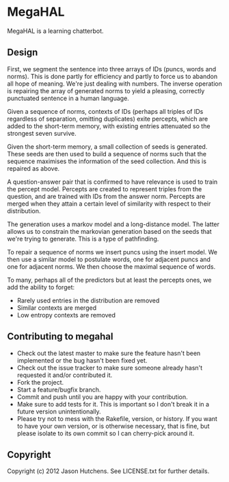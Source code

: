 MegaHAL
=======

MegaHAL is a learning chatterbot.

Design
------

First, we segment the sentence into three arrays of IDs (puncs, words and
norms). This is done partly for efficiency and partly to force us to abandon all
hope of meaning. We're just dealing with numbers. The inverse operation is
repairing the array of generated norms to yield a pleasing, correctly punctuated
sentence in a human language.

Given a sequence of norms, contexts of IDs (perhaps all triples of IDs
regardless of separation, omitting duplicates) exite percepts, which are added
to the short-term memory, with existing entries attenuated so the strongest
seven survive.

Given the short-term memory, a small collection of seeds is generated.  These
seeds are then used to build a sequence of norms such that the sequence
maximises the information of the seed collection. And this is repaired as above.

A question-answer pair that is confirmed to have relevance is used to train the
percept model. Percepts are created to represent triples from the question, and
are trained with IDs from the answer norm. Percepts are merged when they attain
a certain level of similarity with respect to their distribution.

The generation uses a markov model and a long-distance model. The latter allows
us to constrain the markovian generation based on the seeds that we're trying to
generate. This is a type of pathfinding.

To repair a sequence of norms we insert puncs using the insert model. We then
use a similar model to postulate words, one for adjacent puncs and one for
adjacent norms. We then choose the maximal sequence of words.

To many, perhaps all of the predictors but at least the percepts ones, we add the ability to forget:

* Rarely used entries in the distribution are removed
* Similar contexts are merged
* Low entropy contexts are removed

Contributing to megahal
-----------------------

* Check out the latest master to make sure the feature hasn't been implemented or the bug hasn't been fixed yet.
* Check out the issue tracker to make sure someone already hasn't requested it and/or contributed it.
* Fork the project.
* Start a feature/bugfix branch.
* Commit and push until you are happy with your contribution.
* Make sure to add tests for it. This is important so I don't break it in a future version unintentionally.
* Please try not to mess with the Rakefile, version, or history. If you want to have your own version, or is otherwise necessary, that is fine, but please isolate to its own commit so I can cherry-pick around it.

Copyright
---------

Copyright (c) 2012 Jason Hutchens. See LICENSE.txt for further details.

